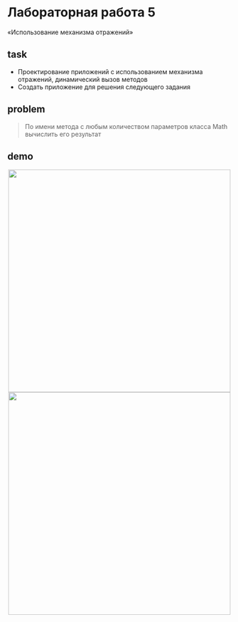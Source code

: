 # Лабораторная работа 5

«Использование механизма отражений»

## task

* Проектирование приложений с использованием механизма отражений, динамический
  вызов методов
* Создать приложение для решения следующего задания

## problem

> По имени метода с любым количеством параметров класса Math вычислить его
> результат

## demo

<p align="center">
	<img src="http://res.cloudinary.com/dzsjwgjii/image/upload/v1504445769/java-sem5lab5-1.png" width="500px"/>
	<img src="http://res.cloudinary.com/dzsjwgjii/image/upload/v1504445769/java-sem5lab5-2.png" width="500px"/>
</p>
